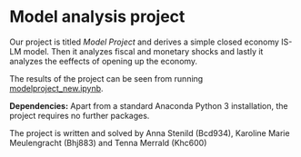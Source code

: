 # Model analysis project

Our project is titled *Model Project* and derives a simple closed economy IS-LM model. Then it analyzes fiscal and monetary shocks and lastly it analyzes the eeffects of opening up the economy.

The results of the project can be seen from running [modelproject_new.ipynb](modelproject_new.ipynb).

**Dependencies:** Apart from a standard Anaconda Python 3 installation, the project requires no further packages.

The project is written and solved by Anna Stenild (Bcd934), Karoline Marie Meulengracht (Bhj883) and Tenna Merrald (Khc600)

